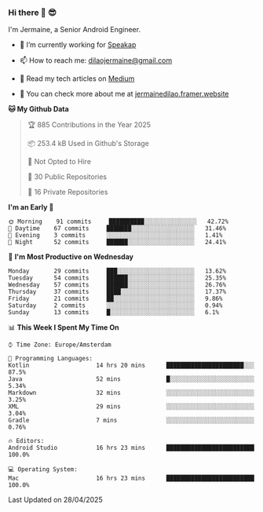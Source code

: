 ### Hi there 👋 😎
I'm Jermaine, a Senior Android Engineer.

- 🔭 I’m currently working for [Speakap](https://www.speakap.com/)

- 📫 How to reach me: dilaojermaine@gmail.com

- 📖 Read my tech articles on [Medium](https://jermainedilao.medium.com/)

- 👀 You can check more about me at [jermainedilao.framer.website](https://jermainedilao.framer.website)

<!--
**jermainedilao/jermainedilao** is a ✨ _special_ ✨ repository because its `README.md` (this file) appears on your GitHub profile.

Here are some ideas to get you started:

- 🔭 I’m currently working on ...
- 🌱 I’m currently learning ...
- 👯 I’m looking to collaborate on ...
- 🤔 I’m looking for help with ...
- 💬 Ask me about ...
- 📫 How to reach me: ...
- 😄 Pronouns: ...
- ⚡ Fun fact: ...
-->

<!--START_SECTION:waka-->
**🐱 My Github Data** 

> 🏆 885 Contributions in the Year 2025
 > 
> 📦 253.4 kB Used in Github's Storage 
 > 
> 🚫 Not Opted to Hire
 > 
> 📜 30 Public Repositories 
 > 
> 🔑 16 Private Repositories  
 > 
**I'm an Early 🐤** 

```text
🌞 Morning    91 commits     ██████████░░░░░░░░░░░░░░░   42.72% 
🌆 Daytime    67 commits     ███████░░░░░░░░░░░░░░░░░░   31.46% 
🌃 Evening    3 commits      ░░░░░░░░░░░░░░░░░░░░░░░░░   1.41% 
🌙 Night      52 commits     ██████░░░░░░░░░░░░░░░░░░░   24.41%

```
📅 **I'm Most Productive on Wednesday** 

```text
Monday       29 commits     ███░░░░░░░░░░░░░░░░░░░░░░   13.62% 
Tuesday      54 commits     ██████░░░░░░░░░░░░░░░░░░░   25.35% 
Wednesday    57 commits     ██████░░░░░░░░░░░░░░░░░░░   26.76% 
Thursday     37 commits     ████░░░░░░░░░░░░░░░░░░░░░   17.37% 
Friday       21 commits     ██░░░░░░░░░░░░░░░░░░░░░░░   9.86% 
Saturday     2 commits      ░░░░░░░░░░░░░░░░░░░░░░░░░   0.94% 
Sunday       13 commits     █░░░░░░░░░░░░░░░░░░░░░░░░   6.1%

```


📊 **This Week I Spent My Time On** 

```text
⌚︎ Time Zone: Europe/Amsterdam

💬 Programming Languages: 
Kotlin                   14 hrs 20 mins      ██████████████████████░░░   87.5% 
Java                     52 mins             █░░░░░░░░░░░░░░░░░░░░░░░░   5.34% 
Markdown                 32 mins             ░░░░░░░░░░░░░░░░░░░░░░░░░   3.25% 
XML                      29 mins             ░░░░░░░░░░░░░░░░░░░░░░░░░   3.04% 
Gradle                   7 mins              ░░░░░░░░░░░░░░░░░░░░░░░░░   0.76%

🔥 Editors: 
Android Studio           16 hrs 23 mins      █████████████████████████   100.0%

💻 Operating System: 
Mac                      16 hrs 23 mins      █████████████████████████   100.0%

```


 Last Updated on 28/04/2025
<!--END_SECTION:waka-->
